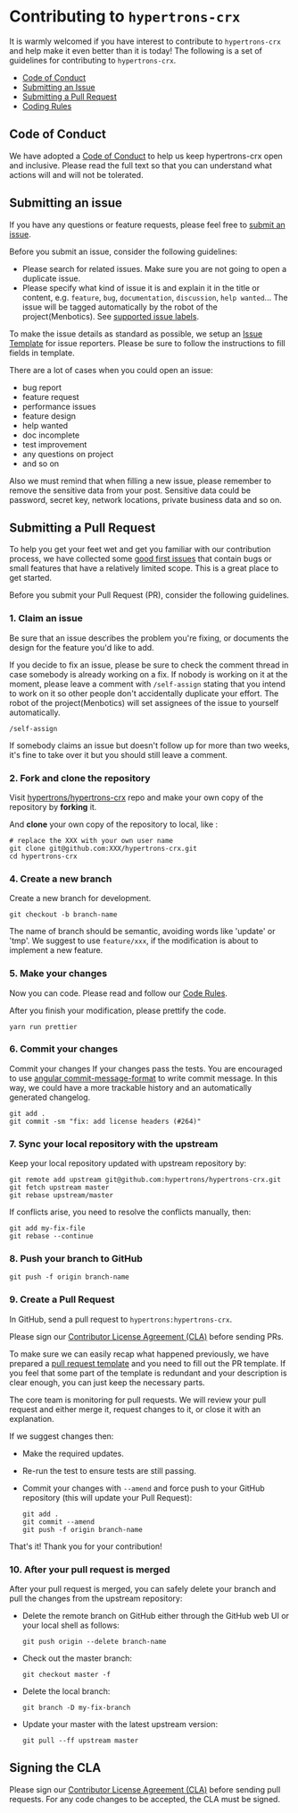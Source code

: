 # Contributing to `hypertrons-crx`

It is warmly welcomed if you have interest to contribute to `hypertrons-crx` and help make it even better than it is today! The following is a set of guidelines for contributing to `hypertrons-crx`.

- [Code of Conduct](#coc)
- [Submitting an Issue](#issue)
- [Submitting a Pull Request](#pr)
- [Coding Rules](#rules)

## <a name="coc"></a> Code of Conduct

We have adopted a [Code of Conduct][coc] to help us keep hypertrons-crx open and inclusive. Please read the full text so that you can understand what actions will and will not be tolerated.

## <a name="issue"></a> Submitting an issue

If you have any questions or feature requests, please feel free to [submit an issue][new-issue].

Before you submit an issue, consider the following guidelines:

- Please search for related issues. Make sure you are not going to open a duplicate issue.
- Please specify what kind of issue it is and explain it in the title or content, e.g. `feature`, `bug`, `documentation`, `discussion`, `help wanted`... The issue will be tagged automatically by the robot of the project(Menbotics). See [supported issue labels][issue-label].

To make the issue details as standard as possible, we setup an [Issue Template][issue-template] for issue reporters. Please be sure to follow the instructions to fill fields in template.

There are a lot of cases when you could open an issue:

- bug report
- feature request
- performance issues
- feature design
- help wanted
- doc incomplete
- test improvement
- any questions on project
- and so on

Also we must remind that when filling a new issue, please remember to remove the sensitive data from your post. Sensitive data could be password, secret key, network locations, private business data and so on.

## <a name="pr"></a> Submitting a Pull Request

To help you get your feet wet and get you familiar with our contribution process, we have collected some [good first issues][good-first-issues] that contain bugs or small features that have a relatively limited scope. This is a great place to get started.

Before you submit your Pull Request (PR), consider the following guidelines.

### 1. Claim an issue

Be sure that an issue describes the problem you're fixing, or documents the design for the feature you'd like to add.

If you decide to fix an issue, please be sure to check the comment thread in case somebody is already working on a fix. If nobody is working on it at the moment, please leave a comment with `/self-assign` stating that you intend to work on it so other people don't accidentally duplicate your effort. The robot of the project(Menbotics) will set assignees of the issue to yourself automatically.

```shell
/self-assign
```

If somebody claims an issue but doesn't follow up for more than two weeks, it's fine to take over it but you should still leave a comment.

### 2. Fork and clone the repository

Visit [hypertrons/hypertrons-crx][repo] repo and make your own copy of the repository by **forking** it.

And **clone** your own copy of the repository to local, like :

```shell
# replace the XXX with your own user name
git clone git@github.com:XXX/hypertrons-crx.git
cd hypertrons-crx
```

### 4. Create a new branch

Create a new branch for development.

```shell
git checkout -b branch-name
```

The name of branch should be semantic, avoiding words like 'update' or 'tmp'. We suggest to use `feature/xxx`, if the modification is about to implement a new feature.

### 5. Make your changes

Now you can code. Please read and follow our [Code Rules](#rules).

After you finish your modification, please prettify the code.

```shell
yarn run prettier
```

### 6. Commit your changes

Commit your changes If your changes pass the tests. You are encouraged to use [angular commit-message-format][angular-commit-message-format] to write commit message. In this way, we could have a more trackable history and an automatically generated changelog.

```shell
git add .
git commit -sm "fix: add license headers (#264)"
```

### 7. Sync your local repository with the upstream

Keep your local repository updated with upstream repository by:

```shell
git remote add upstream git@github.com:hypertrons/hypertrons-crx.git
git fetch upstream master
git rebase upstream/master
```

If conflicts arise, you need to resolve the conflicts manually, then:

```shell
git add my-fix-file
git rebase --continue
```

### 8. Push your branch to GitHub

```shell
git push -f origin branch-name
```

### 9. Create a Pull Request

In GitHub, send a pull request to `hypertrons:hypertrons-crx`.

Please sign our [Contributor License Agreement (CLA)](#cla) before sending PRs.

To make sure we can easily recap what happened previously, we have prepared a [pull request template][pr-template] and you need to fill out the PR template. If you feel that some part of the template is redundant and your description is clear enough, you can just keep the necessary parts.

The core team is monitoring for pull requests. We will review your pull request and either merge it, request changes to it, or close it with an explanation.

If we suggest changes then:

- Make the required updates.

- Re-run the test to ensure tests are still passing.

- Commit your changes with `--amend` and force push to your GitHub repository (this will update your Pull Request):

  ```shell
  git add .
  git commit --amend
  git push -f origin branch-name
  ```

That's it! Thank you for your contribution!

### 10. After your pull request is merged

After your pull request is merged, you can safely delete your branch and pull the changes from the upstream repository:

- Delete the remote branch on GitHub either through the GitHub web UI or your local shell as follows:

  ```shell
  git push origin --delete branch-name
  ```

- Check out the master branch:

  ```shell
  git checkout master -f
  ```

- Delete the local branch:

  ```shell
  git branch -D my-fix-branch
  ```

- Update your master with the latest upstream version:

  ```shell
  git pull --ff upstream master
  ```

## <a name="cla"></a> Signing the CLA

Please sign our [Contributor License Agreement (CLA)][cla] before sending pull requests. For any code changes to be accepted, the CLA must be signed.

[coc]: ./CODE_OF_CONDUCT.md
[new-issue]: https://github.com/hypertrons/hypertrons-crx/issues/new
[issue-label]: https://github.com/hypertrons/hypertrons-crx/labels
[good-first-issues]: https://github.com/hypertrons/hypertrons-crx/issues?utf8=%E2%9C%93&q=is%3Aissue+is%3Aopen+label%3A%22good+first+issue%22+
[repo]: https://github.com/hypertrons/hypertrons-crx
[angular-commit-message-format]: https://github.com/angular/angular.js/blob/master/DEVELOPERS.md#-git-commit-guidelines
[pr-template]: ./.github/pull_request_template.md
[issue-template]: ./.github/issue_template.md
[cla]: https://cla-assistant.io/hypertrons/hypertrons-crx
